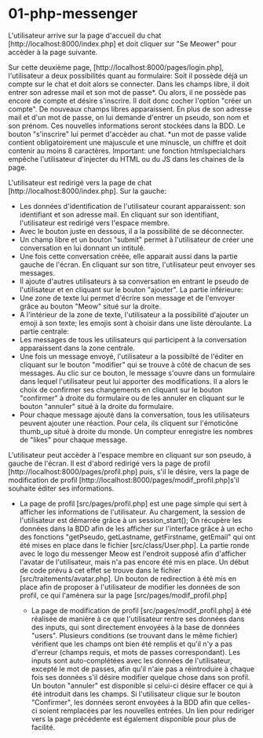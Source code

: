 # 01-php-messenger

L'utilisateur arrive sur la page d'accueil du chat [http://localhost:8000/index.php] et doit cliquer sur "Se Meower" pour accèder à la page suivante.

Sur cette deuxième page, [http://localhost:8000/pages/login.php], l'utilisateur a deux possibilités quant au formulaire:
    Soit il possède déjà un compte sur le chat et doit alors se connecter. Dans les champs libre, il doit entrer son adresse mail et son mot de passe*.
    Ou alors, il ne possède pas encore de compte et désire s'inscrire. Il doit donc cocher l'option "créer un compte". De nouveaux champs libres apparaissent. En plus de son adresse mail et d'un mot de passe, on lui demande d'entrer un pseudo, son nom et son prénom. Ces nouvelles informations seront stockées dans la BDD. Le bouton "s'inscrire" lui permet d'accèder au chat. 
*un mot de passe valide contient obligatoirement une majuscule et une minuscle, un chiffre et doit contenir au moins 8 caractères. 
Important: une fonction htmlspecialchars empêche l'utilisateur d'injecter du HTML ou du JS dans les chaines de la page.

L'utilisateur est redirigé vers la page de chat [http://localhost:8000/index.php].
Sur la gauche: 
- Les données d'identification de l'utilisateur courant apparaissent: son identifiant et son adresse mail. En cliquant sur son identifiant, l'utilisateur est redirigé vers l'espace membre.
- Avec le bouton juste en dessous, il a la possibilité de se déconnecter. 
- Un champ libre et un bouton "submit" permet à l'utilisateur de créer une conversation en lui donnant un intitulé. 
- Une fois cette conversation créée, elle apparait aussi dans la partie gauche de l'écran. En cliquant sur son titre, l'utilisateur peut envoyer ses messages.
- Il ajoute d'autres utilisateurs à sa conversation en entrant le pseudo de l'utilisateur et en cliquant sur le bouton "ajouter".
    La partie inférieure:
-  Une zone de texte lui permet d'écrire son message et de l'envoyer grâce au bouton "Meow" situé sur la droite. 
-  A l'intérieur de la zone de texte, l'utilisateur a la possibilité d'ajouter un emoji à son texte; les emojis sont à choisir dans une liste déroulante. 
    La partie centrale:
- Les messages de tous les utilisateurs qui participent à la conversation apparaissent dans la zone centrale. 
- Une fois un message envoyé, l'utilisateur a la possibilté de l'éditer en cliquant sur le bouton "modifier" qui se trouve à côté de chacun de ses messages. Au clic sur ce bouton, le message s'ouvre dans un formulaire dans lequel l'utilisateur peut lui apporter des modifications. Il a alors le choix de confirmer ses changements en cliquant sur le bouton "confirmer" à droite du formulaire ou de les annuler en cliquant sur le bouton "annuler" situé à la droite du formulaire. 
- Pour chaque message ajouté dans la conversation, tous les utilisateurs peuvent ajouter une réaction. Pour cela, ils cliquent sur l'émoticône thumb_up situé à droite du monde. Un compteur enregistre les nombres de "likes" pour chaque message. 

L'utilisateur peut accèder à l'espace membre en cliquant sur son pseudo, à gauche de l'écran. Il est d'abord redirigé vers la page de profil [http://localhost:8000/pages/profil.php] puis, s'il le désire, vers la page de modification de profil [http://localhost:8000/pages/modif_profil.php]s'il souhaite éditer ses informations.

- La page de profil [src/pages/profil.php] est une page simple qui sert à afficher les informations de l'utilisateur.
    Au chargement, la session de l'utilisateur est démarrée grâce à un session_start(); On récupère les données dans la BDD afin de les afficher sur l'interface  grâce à un echo des fonctions "getPseudo, getLastname, getFirstname, getEmail" qui ont été mises en place dans le fichier [src/class/User.php].
    La partie ronde avec le logo du messenger Meow est l'endroit supposé afin d'afficher l'avatar de l'utilisateur, mais n'a pas encore été mis en place.
    Un début de code prévu à cet effet se trouve dans le fichier [src/traitements/avatar.php].
    Un bouton de redirection à été mis en place afin de proposer à l'utilisateur de modifier les données de son profil, ce qui l'amènera sur la page [src/pages/modif_profil.php]

    - La page de modification de profil [src/pages/modif_profil.php] à été réalisée de manière à ce que l'utilisateur rentre ses données dans des inputs, qui sont directement envoyées à la base de données "users".
    Plusieurs conditions (se trouvant dans le même fichier) vérifient que les champs ont bien été remplis et qu'il n'y a pas d'erreur (champs requis, et mots de passes correspondant).
    Les inputs sont auto-complétées avec les données de l'utilisateur, excepté le mot de passes, afin qu'il n'aie pas a réintroduire à chaque fois ses données s'il désire modifier quelque chose dans son profil.
    Un bouton "annuler" est disponible si celui-ci désire effacer ce qui à été introduit dans les champs.
    Si l'utilisateur clique sur le bouton "Confirmer", les données seront envoyées à la BDD afin que celles-ci soient remplacées par les nouvelles entrées.
    Un lien pour rediriger vers la page précédente est également disponible pour plus de facilité.



